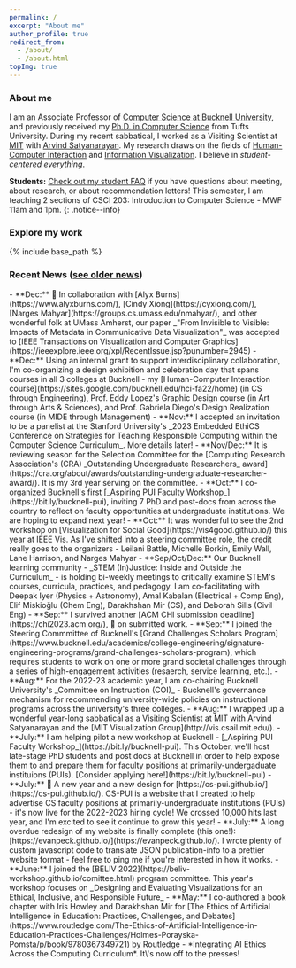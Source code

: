 ```yaml
---
permalink: /
excerpt: "About me"
author_profile: true
redirect_from: 
  - /about/
  - /about.html
topImg: true
---
```


### About me

I am an Associate Professor of [Computer Science at Bucknell University](https://www.bucknell.edu/academics/college-engineering/majors-departments/computer-science), and previously received my [Ph.D. in Computer Science](https://engineering.tufts.edu/cs/) from Tufts University. During my recent sabbatical, I worked as a Visiting Scientist at [MIT](http://vis.csail.mit.edu/) with [Arvind Satyanarayan](https://arvindsatya.com/). My research draws on the fields of [Human-Computer Interaction](https://www.interaction-design.org/literature/book/the-encyclopedia-of-human-computer-interaction-2nd-ed/human-computer-interaction-brief-intro) and [Information Visualization](https://www.interaction-design.org/literature/topics/information-visualization). I believe in _student-centered everything_. 

**Students:** [Check out my student FAQ](/student-faq) if you have questions about meeting, about research, or about recommendation letters! This semester, I am teaching 2 sections of CSCI 203: Introduction to Computer Science - MWF 11am and 1pm. 
{: .notice--info}

### Explore my work

<link rel="stylesheet" href="{{ base_path }}/assets/css/pubstyle.css">
{% include base_path %}
<script src="{{ base_path }}/assets/js/projSettings.js"></script>
<script src="{{ base_path }}/assets/js/listpubs.js"></script>

<div id="projects"></div> 

### Recent News ([see older news](/archive/news))

<div markdown="1" class="news">
- **Dec:** 🎉 In collaboration with [Alyx Burns](https://www.alyxburns.com/), [Cindy Xiong](https://cyxiong.com/), [Narges Mahyar](https://groups.cs.umass.edu/nmahyar/), and other wonderful folk at UMass Amherst, our paper _"From Invisible to Visible: Impacts of Metadata in Communicative Data Visualization"_ was accepted to [IEEE Transactions on Visualization and Computer Graphics](https://ieeexplore.ieee.org/xpl/RecentIssue.jsp?punumber=2945)
- **Dec:** Using an internal grant to support interdisciplinary collaboration, I'm co-organizing a design exhibition and celebration day that spans courses in all 3 colleges at Bucknell - my [Human-Computer Interaction course](https://sites.google.com/bucknell.edu/hci-fa22/home) (in CS through Engineering), Prof. Eddy Lopez's Graphic Design course (in Art through Arts & Sciences), and Prof. Gabriela Diego's Design Realization course (in MIDE through Management)
- **Nov:** I accepted an invitation to be a panelist at the Stanford University's _2023 Embedded EthiCS Conference on Strategies for Teaching Responsible Computing within the Computer Science Curriculum_. More details later!
- **Nov/Dec:** It is reviewing season for the Selection Committee for the [Computing Research Association's (CRA) _Outstanding Undergraduate Researchers_ award](https://cra.org/about/awards/outstanding-undergraduate-researcher-award/). It is my 3rd year serving on the committee.
- **Oct:** I co-organized Bucknell's first [_Aspiring PUI Faculty Workshop_](https://bit.ly/bucknell-pui), inviting 7 PhD and post-docs from across the country to reflect on faculty opportunities at undergraduate institutions. We are hoping to expand next year!
- **Oct:** It was wonderful to see the 2nd workshop on [Visualization for Social Good](https://vis4good.github.io/) this year at IEEE Vis. As I've shifted into a steering committee role, the credit really goes to the organizers - Leilani Battle, Michelle Borkin, Emily Wall, Lane Harrison, and Narges Mahyar
- **Sep/Oct/Dec:** Our Bucknell learning community - _STEM (In)Justice: Inside and Outside the Curriculum_ - is holding bi-weekly meetings to critically examine STEM's courses, curricula, practices, and pedagogy. I am co-facilitating with Deepak Iyer (Physics + Astronomy), Amal Kabalan (Electrical + Comp Eng), Elif Miskioğlu (Chem Eng), Darakhshan Mir (CS), and Deborah Sills (Civil Eng) 
- **Sep:** I survived another [ACM CHI submission deadline](https://chi2023.acm.org/), 🤞 on submitted work. 
- **Sep:** I joined the Steering Commmittee of Bucknell's [Grand Challenges Scholars Program](https://www.bucknell.edu/academics/college-engineering/signature-engineering-programs/grand-challenges-scholars-program), which requires students to work on one or more grand societal challenges through a series of high-engagement activities (resaerch, service learning, etc.). 
- **Aug:** For the 2022-23 academic year, I am co-chairing Bucknell University's _Committee on Instruction (COI)_ - Bucknell's governance mechanism for recommending university-wide policies on instructional programs across the university's three colleges.
- **Aug:** I wrapped up a wonderful year-long sabbatical as a Visiting Scientist at MIT with Arvind Satyanarayan and the [MIT Visualization Group](http://vis.csail.mit.edu/). 
- **July:** I am helping pilot a new workshop at Bucknell - [_Aspiring PUI Faculty Workshop_](https://bit.ly/bucknell-pui). This October, we'll host late-stage PhD students and post docs at Bucknell in order to help expose them to and prepare them for faculty positions at primarily-undergaduate instituions (PUIs). [Consider applying here!](https://bit.ly/bucknell-pui)
- **July:** 📣 A new year and a new design for [https://cs-pui.github.io/](https://cs-pui.github.io/). CS-PUI is a website that I created to help advertise CS faculty positions at primarily-undergraduate institutions (PUIs) - it's now live for the 2022-2023 hiring cycle! We crossed 10,000 hits last year, and I'm excited to see it continue to grow this year!
- **July:** A long overdue redesign of my website is finally complete (this one!): [https://evanpeck.github.io/](https://evanpeck.github.io/). I wrote plenty of custom javascript code to translate JSON publication-info to a prettier website format - feel free to ping me if you're interested in how it works. 
- **June:** I joined the [BELIV 2022](https://beliv-workshop.github.io/comittee.html) program committee. This year's workshop focuses on _Designing and Evaluating Visualizations for an Ethical, Inclusive, and Responsible Future_
-   **May:** I co-authored a book chapter with Iris Howley and Darakhshan
    Mir for [The Ethics of Artificial Intelligence in Education: Practices, Challenges, and Debates](https://www.routledge.com/The-Ethics-of-Artificial-Intelligence-in-Education-Practices-Challenges/Holmes-Porayska-Pomsta/p/book/9780367349721) by Routledge - *Integrating AI Ethics
    Across the Computing Curriculum*. It\'s now off to the presses! 


</div>
